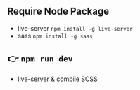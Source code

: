 ## Require Node Package
* live-server `npm install -g live-server`
* sass `npm install -g sass`

## 👉 `npm run dev`
* live-server & compile SCSS